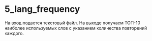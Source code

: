 # 5_lang_frequency
На вход подается текстовый файл. На выходе получаем ТОП-10 наиболее используемых слов с указанием количества повторений каждого.